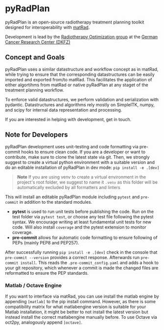 # pyRadPlan
pyRadPlan is an open-source radiotherapy treatment planning toolkit designed for interoperability with [matRad](http://www.matRad.org).

Development is lead by the [Radiotherapy Optimization group](https://www.dkfz.de/radopt) at the [German Cancer Research Center (DKFZ)](https://www.dkfz.de)

## Concept and Goals
pyRadPlan uses a similar datastructure and workflow concept as in matRad, while trying to ensure that the corresponding datastructures can be easily imported and exported from/to matRad. This facilitates the application of either algortihms from matRad or native pyRadPlan at any staget of the treatment planning workflow.

To enforce valid datastructures, we perform validation and serialization with pydantic.
Datastructures and algorithms rely mostly on SimpleITK, numpy, and scipy for internal data representation and processing.

If you are interested in helping with development, get in touch.

## Note for Developers
pyRadPlan development uses unit-testing and code formatting via pre-commit hooks to ensure clean code.
If you are a developer or want to contribute, make sure to clone the latest state via git. Then, we strongly suggest to create a virtual python environment with a suitable version and do an editable installation of pyRadPlan in dev mode:  `pip install -e .[dev]`

> **Note**
> If you are using venv to create a virtual environment in the project's root folder, we suggest to name it `.venv` as this folder will be automatically excluded by all formatters and linters

This will install an editable pyRadPlan module including `pytest` and `pre-commit` in addition to the standard modules.
- **pytest** is used to run unit tests before publishing the code. Run on the test folder via `pytest test`, or choose any test file following the pytest syntax. We encourage writing at least fundamental unit tests for new code. Will also install `coverage` and the pytest extension to monitor coverage.
- **pre-commit** allows for automatic code formatting to ensure following of PEPs (mainly PEP8 and PEP257).

After successfully running `pip install -e .[dev]` check in the console that `pre-commit --version` provides a correct response.
Afterwards run `pre-commit install`. This reads the `.pre-commit_config.yaml` and adds a hook to your git repository, which whenever a commit is made the changed files are reformatted to ensure the PEP standards.

### Matlab / Octave Engine
If you want to interface via matRad, you can use install the matlab engine by appending `[matlab]` to the pip install command. However, as there is some compatibility matrix for what matlabengine version is suitable for your Matlab installation, it might be better to not install the latest version but instead install the correct matlabengine manually before.
To use Octave via oct2py, analogously append `[octave]`.

